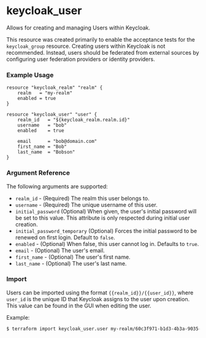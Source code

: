 # keycloak_user

Allows for creating and managing Users within Keycloak.

This resource was created primarily to enable the acceptance tests for the `keycloak_group` resource.
Creating users within Keycloak is not recommended. Instead, users should be federated from external sources
by configuring user federation providers or identity providers.

### Example Usage

```hcl
resource "keycloak_realm" "realm" {
    realm   = "my-realm"
    enabled = true
}

resource "keycloak_user" "user" {
    realm_id   = "${keycloak_realm.realm.id}"
    username   = "bob"
    enabled    = true
    
    email      = "bob@domain.com"
    first_name = "Bob"
    last_name  = "Bobson"
}
```

### Argument Reference

The following arguments are supported:

- `realm_id` - (Required) The realm this user belongs to.
- `username` - (Required) The unique username of this user.
- `initial_password` (Optional) When given, the user's initial password will be set to this value.
   This attribute is only respected during initial user creation.
- `initial_password_temporary` (Optional) Forces the initial password to be renewed on first login. Default to `false`.
- `enabled` - (Optional) When false, this user cannot log in. Defaults to `true`.
- `email` - (Optional) The user's email.
- `first_name` - (Optional) The user's first name.
- `last_name` - (Optional) The user's last name.

### Import

Users can be imported using the format `{{realm_id}}/{{user_id}}`, where `user_id` is the unique ID that Keycloak
assigns to the user upon creation. This value can be found in the GUI when editing the user.

Example:

```bash
$ terraform import keycloak_user.user my-realm/60c3f971-b1d3-4b3a-9035-d16d7540a5e4
```
